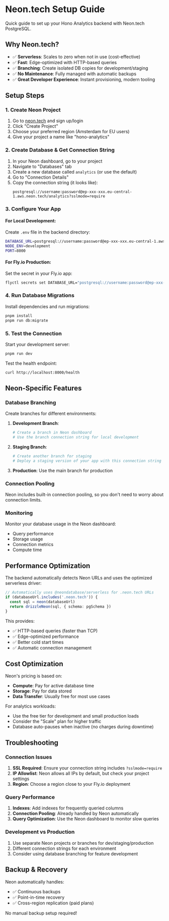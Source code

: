 # Neon.tech Setup Guide

Quick guide to set up your Hono Analytics backend with Neon.tech PostgreSQL.

## Why Neon.tech?

- ✅ **Serverless**: Scales to zero when not in use (cost-effective)
- ✅ **Fast**: Edge-optimized with HTTP-based queries
- ✅ **Branching**: Create isolated DB copies for development/staging
- ✅ **No Maintenance**: Fully managed with automatic backups
- ✅ **Great Developer Experience**: Instant provisioning, modern tooling

## Setup Steps

### 1. Create Neon Project

1. Go to [neon.tech](https://neon.tech) and sign up/login
2. Click "Create Project"
3. Choose your preferred region (Amsterdam for EU users)
4. Give your project a name like "hono-analytics"

### 2. Create Database & Get Connection String

1. In your Neon dashboard, go to your project
2. Navigate to "Databases" tab
3. Create a new database called `analytics` (or use the default)
4. Go to "Connection Details"
5. Copy the connection string (it looks like):
   ```
   postgresql://username:password@ep-xxx-xxx.eu-central-1.aws.neon.tech/analytics?sslmode=require
   ```

### 3. Configure Your App

#### For Local Development:

Create `.env` file in the backend directory:
```bash
DATABASE_URL=postgresql://username:password@ep-xxx-xxx.eu-central-1.aws.neon.tech/analytics?sslmode=require
NODE_ENV=development
PORT=8000
```

#### For Fly.io Production:

Set the secret in your Fly.io app:
```bash
flyctl secrets set DATABASE_URL="postgresql://username:password@ep-xxx-xxx.eu-central-1.aws.neon.tech/analytics?sslmode=require"
```

### 4. Run Database Migrations

Install dependencies and run migrations:
```bash
pnpm install
pnpm run db:migrate
```

### 5. Test the Connection

Start your development server:
```bash
pnpm run dev
```

Test the health endpoint:
```bash
curl http://localhost:8000/health
```

## Neon-Specific Features

### Database Branching

Create branches for different environments:

1. **Development Branch**: 
   ```bash
   # Create a branch in Neon dashboard
   # Use the branch connection string for local development
   ```

2. **Staging Branch**:
   ```bash
   # Create another branch for staging
   # Deploy a staging version of your app with this connection string
   ```

3. **Production**: Use the main branch for production

### Connection Pooling

Neon includes built-in connection pooling, so you don't need to worry about connection limits.

### Monitoring

Monitor your database usage in the Neon dashboard:
- Query performance
- Storage usage
- Connection metrics
- Compute time

## Performance Optimization

The backend automatically detects Neon URLs and uses the optimized serverless driver:

```typescript
// Automatically uses @neondatabase/serverless for .neon.tech URLs
if (databaseUrl.includes('.neon.tech')) {
  const sql = neon(databaseUrl)
  return drizzleNeon(sql, { schema: pgSchema })
}
```

This provides:
- ✅ HTTP-based queries (faster than TCP)
- ✅ Edge-optimized performance
- ✅ Better cold start times
- ✅ Automatic connection management

## Cost Optimization

Neon's pricing is based on:
- **Compute**: Pay for active database time
- **Storage**: Pay for data stored
- **Data Transfer**: Usually free for most use cases

For analytics workloads:
- Use the free tier for development and small production loads
- Consider the "Scale" plan for higher traffic
- Database auto-pauses when inactive (no charges during downtime)

## Troubleshooting

### Connection Issues

1. **SSL Required**: Ensure your connection string includes `?sslmode=require`
2. **IP Allowlist**: Neon allows all IPs by default, but check your project settings
3. **Region**: Choose a region close to your Fly.io deployment

### Query Performance

1. **Indexes**: Add indexes for frequently queried columns
2. **Connection Pooling**: Already handled by Neon automatically
3. **Query Optimization**: Use the Neon dashboard to monitor slow queries

### Development vs Production

1. Use separate Neon projects or branches for dev/staging/production
2. Different connection strings for each environment
3. Consider using database branching for feature development

## Backup & Recovery

Neon automatically handles:
- ✅ Continuous backups
- ✅ Point-in-time recovery
- ✅ Cross-region replication (paid plans)

No manual backup setup required!

